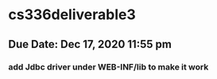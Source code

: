 # cs336deliverable3

## Due Date: Dec 17, 2020 11:55 pm 

### add Jdbc driver under WEB-INF/lib to make it work
